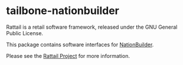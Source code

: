 
# tailbone-nationbuilder

Rattail is a retail software framework, released under the GNU General
Public License.

This package contains software interfaces for
[NationBuilder](https://nationbuilder.com/).

Please see the [Rattail Project](https://rattailproject.org/)
for more information.
